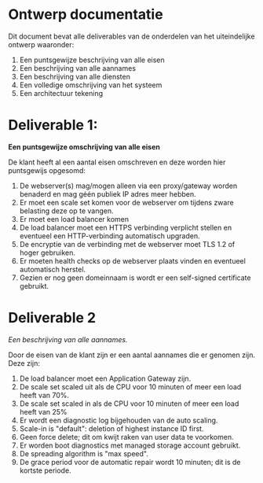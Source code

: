 # Ontwerp documentatie

Dit document bevat alle deliverables van de onderdelen van het uiteindelijke ontwerp waaronder:
1) Een puntsgewijze beschrijving van alle eisen
2) Een beschrijving van alle aannames
3) Een beschrijving van alle diensten
4) Een volledige omschrijving van het systeem
5) Een architectuur tekening
 
# Deliverable 1: 
**Een puntsgewijze omschrijving van alle eisen**

De klant heeft al een aantal eisen omschreven en deze worden hier puntsgewijs opgesomd:
1) De webserver(s) mag/mogen alleen via een proxy/gateway worden benaderd en mag géén publiek IP adres meer hebben.
2) Er moet een scale set komen voor de webserver om tijdens zware belasting deze op te vangen.
3) Er moet een load balancer komen
4) De load balancer moet een HTTPS verbinding verplicht stellen en eventueel een HTTP-verbinding automatisch upgraden. 
5) De encryptie van de verbinding met de webserver moet TLS 1.2 of hoger gebruiken.
6) Er moeten health checks op de webserver plaats vinden en eventueel automatisch herstel.
7) Gezien er nog geen domeinnaam is wordt er een self-signed certificate gebruikt.



# Deliverable 2 
*Een beschrijving van alle aannames.*

Door de eisen van de klant zijn er een aantal aannames die er genomen zijn. 
Deze zijn:
1) De load balancer moet een Application Gateway zijn.
2) De scale set scaled uit als de CPU voor 10 minuten of meer een load heeft van 70%.
3) De scale set scaled in als de CPU voor 10 minuten of meer een load heeft van 25% 
4) Er wordt een diagnostic log bijgehouden van de auto scaling.
5) Scale-in is "default": deletion of highest instance ID first.
6) Geen force delete; dit om kwijt raken van user data te voorkomen.
7) Er worden boot diagnostics met managed storage account gebruikt.
8) De spreading algorithm is "max speed".
9) De grace period voor de automatic repair wordt 10 minuten; dit is de kortste periode.